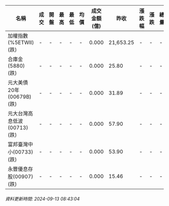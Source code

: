 | 名稱 | 成交 | 開盤 | 最高 | 最低 | 均價 | 成交金額(億) | 昨收 | 漲跌幅 | 漲跌 | 總量 | 昨量 | 振幅 |
| -------- | -------- | -------- | -------- |-------- | -------- | -------- |-------- |-------- |-------- | -------- | -------- |-------- |
|加權指數(%5ETWII) (跌)|-|-|-|-|-|0.000|21,653.25|-|-|-|-|0.00%|
|合庫金(5880) (跌)|-|-|-|-|-|0.000|25.80|-|-|-|-|0.00%|
|元大美債20年(00679B) (跌)|-|-|-|-|-|0.000|31.89|-|-|-|-|0.00%|
|元大台灣高息低波(00713) (跌)|-|-|-|-|-|0.000|57.90|-|-|-|-|0.00%|
|富邦臺灣中小(00733) (跌)|-|-|-|-|-|0.000|53.90|-|-|-|-|0.00%|
|永豐優息存股(00907) (跌)|-|-|-|-|-|0.000|15.46|-|-|-|-|0.00%|
###### 資料更新時間: 2024-09-13 08:43:04